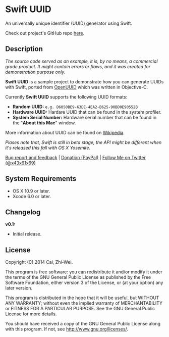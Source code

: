 Swift UUID
==========

An universally unique identifier (UUID) generator using Swift.

Check out project's GitHub repo [here](https://github.com/x43x61x69/Swift-UUID).


Description
-----------
*The source code served as an example, it is, by no means, a commercial grade product. It might contain errors or flaws, and it was created for demonstration purpose only.*

**Swift UUID** is a sample project to demonstrate how you can generate UUIDs with Swift, ported from [OpenUUID](https://github.com/x43x61x69/OpenUUID) which was written in Objective-C.

Currently **Swift UUID** supports the following UUID formats:

* **Random UUID:** `e.g. D6050BE9-63DE-4EA2-B625-90BD0E90552B`
* **Hardware UUID:** Hardare UUID that can be found in the system profiler.
* **System Serial Number:** Hardware serial number that can be found in the "**About this Mac**" window.

More information about UUID can be found on [Wikipedia](http://en.wikipedia.org/wiki/Universally_unique_identifier).

*Plases note that, Swift is still in beta stage, the API might be different when it's released this fall with OS X Yosemite.*

[Bug report and feedback](https://github.com/x43x61x69/Swift-UUID/issues) | [Donation (PayPal)](https://www.paypal.com/cgi-bin/webscr?cmd=_s-xclick&hosted_button_id=N29VTZVBZLZA4) | [Follow Me on Twitter (@x43x61x69)](https://twitter.com/x43x61x69)


System Requirements
-------------------

* OS X 10.9 or later.
* Xcode 6.0 or later.


Changelog
---------

**v0.1:**

* Initial release.


License
-------

Copyright (C) 2014  Cai, Zhi-Wei.

This program is free software: you can redistribute it and/or modify it under the terms of the GNU General Public License as published by the Free Software Foundation, either version 3 of the License, or (at your option) any later version.

This program is distributed in the hope that it will be useful, but WITHOUT ANY WARRANTY; without even the implied warranty of MERCHANTABILITY or FITNESS FOR A PARTICULAR PURPOSE.  See the GNU General Public License for more details.

You should have received a copy of the GNU General Public License along with this program. If not, see <http://www.gnu.org/licenses/>.
